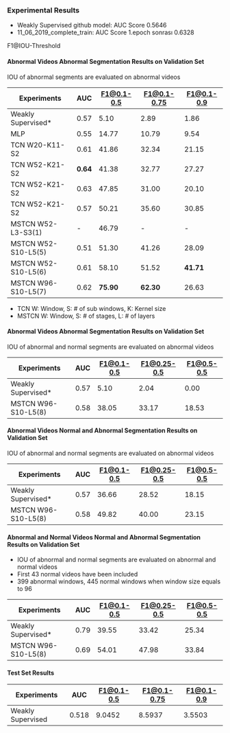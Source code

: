 ### Experimental Results

* Weakly Supervised github model: AUC Score 0.5646
* 11_06_2019_complete_train: AUC Score 1.epoch sonrası 0.6328

F1@IOU-Threshold
#### Abnormal Videos Abnormal Segmentation Results on Validation Set

IOU of abnormal segments are evaluated on abnormal videos

| Experiments       | AUC       | F1@0.1-0.5  | F1@0.1-0.75 | F1@0.1-0.9 |
|-------------------|-----------|-------------|-------------|------------|
| Weakly Supervised*|   0.57    |  5.10       |   2.89      |   1.86     |
|      MLP          |   0.55    |  14.77      |   10.79     |   9.54     |
| TCN W20-K11-S2    |   0.61    |  41.86      |   32.34     |   21.15    |
| TCN W52-K21-S2    | **0.64**  |  41.38      |   32.77     |   27.27    |
| TCN W52-K21-S2    |   0.63    |  47.85      |   31.00     |   20.10    |
| TCN W52-K21-S2    |   0.57    |  50.21      |   35.60     |   30.85    |
| MSTCN W52-L3-S3(1)|    -      |  46.79      |     -       |     -      |
|MSTCN W52-S10-L5(5)|   0.51    |  51.30      |   41.26     |   28.09    |
|MSTCN W52-S10-L5(6)|   0.61    |  58.10      |   51.52     | **41.71**  |
|MSTCN W96-S10-L5(7)|   0.62    |**75.90**    | **62.30**   |   26.63    |


* TCN   W: Window, S: # of sub windows, K: Kernel size 
* MSTCN W: Window, S: # of stages, L: # of layers 


#### Abnormal Videos Abnormal Segmentation Results on Validation Set

IOU of abnormal and normal segments are evaluated on abnormal videos


| Experiments       | AUC       | F1@0.1-0.5  | F1@0.25-0.5 | F1@0.5-0.5 |
|-------------------|-----------|-------------|-------------|------------|
| Weakly Supervised*|   0.57    |   5.10      |   2.04      |   0.00     |
|MSTCN W96-S10-L5(8)|   0.58    |  38.05      |  33.17      |  18.53     |


#### Abnormal Videos Normal and Abnormal Segmentation Results on Validation Set

IOU of abnormal and normal segments are evaluated on abnormal videos


| Experiments       | AUC       | F1@0.1-0.5  | F1@0.25-0.5 | F1@0.5-0.5 |
|-------------------|-----------|-------------|-------------|------------|
| Weakly Supervised*|   0.57    |  36.66      |  28.52      |  18.15     |
|MSTCN W96-S10-L5(8)|   0.58    |  49.82      |  40.00      |  23.15     |



#### Abnormal and Normal Videos Normal and Abnormal Segmentation Results on Validation Set

* IOU of abnormal and normal segments are evaluated on abnormal and normal videos
* First 43 normal videos have been included
* 399 abnormal windows, 445 normal windows when window size equals to 96

| Experiments       | AUC       | F1@0.1-0.5  | F1@0.25-0.5 | F1@0.5-0.5 |
|-------------------|-----------|-------------|-------------|------------|
| Weakly Supervised*|   0.79    |  39.55      |  33.42      |   25.34    |
|MSTCN W96-S10-L5(8)|   0.69    |  54.01      |  47.98      |   33.84    |


#### Test Set Results
| Experiments   | AUC           | F1@0.1-0.5  | F1@0.1-0.75 | F1@0.1-0.9 |
| ------------- | ------------- |    -------- |       ----  |       ---- |
| Weakly Supervised | 0.518     | 9.0452      | 8.5937      | 3.5503     |